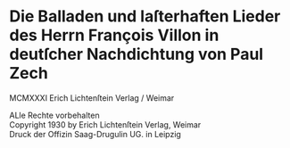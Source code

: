 # Die Balladen und laſterhaften Lieder des Herrn François Villon in deutſcher Nachdichtung von Paul Zech

MCMXXXI Erich Lichtenſtein Verlag / Weimar

ALle Rechte vorbehalten  
Copyright 1930 by Erich Lichtenſtein Verlag, Weimar  
Druck der Offizin Saag-Drugulin UG. in Leipzig

